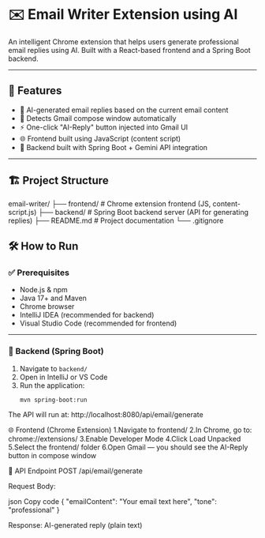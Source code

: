 # ✉️ Email Writer Extension using AI

An intelligent Chrome extension that helps users generate professional email replies using AI. Built with a React-based frontend and a Spring Boot backend.

---

## 📌 Features

- 🧠 AI-generated email replies based on the current email content
- 📩 Detects Gmail compose window automatically
- ⚡ One-click "AI-Reply" button injected into Gmail UI
- 🌐 Frontend built using JavaScript (content script)
- 🚀 Backend built with Spring Boot + Gemini API integration

---

## 🏗️ Project Structure

email-writer/
├── frontend/ # Chrome extension frontend (JS, content-script.js)
├── backend/ # Spring Boot backend server (API for generating replies)
├── README.md # Project documentation
└── .gitignore


## 🛠️ How to Run

### ✅ Prerequisites

- Node.js & npm
- Java 17+ and Maven
- Chrome browser
- IntelliJ IDEA (recommended for backend)
- Visual Studio Code (recommended for frontend)

---

### 🚀 Backend (Spring Boot)

1. Navigate to `backend/`
2. Open in IntelliJ or VS Code
3. Run the application:
   ```bash
   mvn spring-boot:run
The API will run at: http://localhost:8080/api/email/generate

🌐 Frontend (Chrome Extension)
1.Navigate to frontend/
2.In Chrome, go to: chrome://extensions/
3.Enable Developer Mode
4.Click Load Unpacked
5.Select the frontend/ folder
6.Open Gmail — you should see the AI-Reply button in compose window

🔌 API Endpoint
POST /api/email/generate

Request Body:

json
Copy code
{
  "emailContent": "Your email text here",
  "tone": "professional"
}

Response: AI-generated reply (plain text)

